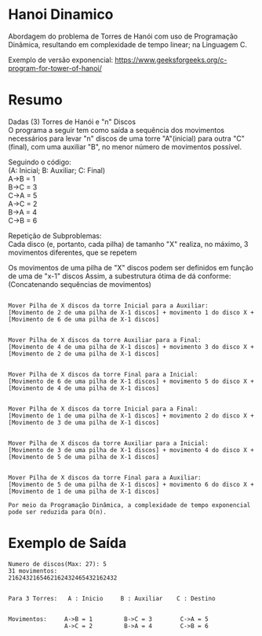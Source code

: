 # Hanoi Dinamico  
  
Abordagem do problema de Torres de Hanói com uso de Programação Dinâmica,
resultando em complexidade de tempo linear; na Linguagem C.
 
Exemplo de versão exponencial: https://www.geeksforgeeks.org/c-program-for-tower-of-hanoi/  
    
# Resumo  

Dadas (3) Torres de Hanói e "n" Discos  
O programa a seguir tem como saída a sequência dos movimentos necessários para levar "n" discos 
de uma torre "A"(inicial) para outra "C"(final), com uma auxiliar "B", no menor número de movimentos possível.    
  
Seguindo o código:  
(A: Inicial; B: Auxiliar; C: Final)    
A->B = 1    
B->C = 3                        
C->A = 5  
A->C = 2         
B->A = 4          
C->B = 6    
  
Repetição de Subproblemas:  
Cada disco (e, portanto, cada pilha) de tamanho "X" realiza, no máximo, 3 movimentos diferentes, que se repetem  
  
Os movimentos de uma pilha de "X" discos podem ser definidos em função de uma de "x-1" discos
Assim, a subestrutura ótima de dá conforme:  
(Concatenando sequências de movimentos)  
```   
  
Mover Pilha de X discos da torre Inicial para a Auxiliar:  
[Movimento de 2 de uma pilha de X-1 discos] + movimento 1 do disco X + [Movimento de 6 de uma pilha de X-1 discos]  
  
  
Mover Pilha de X discos da torre Auxiliar para a Final:  
[Movimento de 4 de uma pilha de X-1 discos] + movimento 3 do disco X + [Movimento de 2 de uma pilha de X-1 discos]  
  
  
Mover Pilha de X discos da torre Final para a Inicial:  
[Movimento de 6 de uma pilha de X-1 discos] + movimento 5 do disco X + [Movimento de 4 de uma pilha de X-1 discos]  
  
  
Mover Pilha de X discos da torre Inicial para a Final:  
[Movimento de 1 de uma pilha de X-1 discos] + movimento 2 do disco X + [Movimento de 3 de uma pilha de X-1 discos]  
  
  
Mover Pilha de X discos da torre Auxiliar para a Inicial:  
[Movimento de 3 de uma pilha de X-1 discos] + movimento 4 do disco X + [Movimento de 5 de uma pilha de X-1 discos]  
  
  
Mover Pilha de X discos da torre Final para a Auxiliar:  
[Movimento de 5 de uma pilha de X-1 discos] + movimento 6 do disco X + [Movimento de 1 de uma pilha de X-1 discos]  
```  
  
  
    Por meio da Programação Dinâmica, a complexidade de tempo exponencial pode ser reduzida para O(n).
  
# Exemplo de Saída  
```  
Numero de discos(Max: 27): 5  
31 movimentos:  
2162432165462162432465432162432  
  
  
Para 3 Torres:   A : Inicio     B : Auxiliar    C : Destino  
  
  
Movimentos:     A->B = 1         B->C = 3        C->A = 5  
                A->C = 2         B->A = 4        C->B = 6  
```  
  
